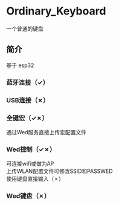 # Ordinary_Keyboard
一个普通的键盘
## 简介
基于 esp32
### 蓝牙连接（✓）
### USB连接（✗）
### 全键宏（✓✗）
通过Wed服务直接上传宏配置文件
### Wed控制（✓✗）
可连接wifi或做为AP  
上传WLAN配置文件可修改SSID和PASSWED  
使用键盘直接输入（✗）  
### Wed键盘（✗）